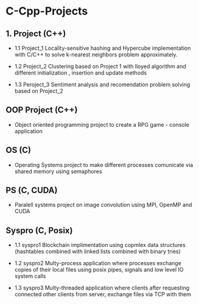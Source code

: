 # C-Cpp-Projects

## 1. Project (C++)
* 1.1 Project_1
    Locality-sensitive hashing and Hypercube implementation with C/C++ to solve k-nearest neighbors problem approximately. 

* 1.2 Project_2
    Clustering based on Project 1 with lloyed algorithm  and different initialization , insertion and update methods

* 1.3 Peroject_3
    Sentiment analysis and recomendation problem solving based on Project_2

## OOP Project (C++)
*    Object oriented programming project to create a RPG game - console application

## OS (C)
*    Operating Systems project to make different processes comunicate via shared memory using semaphores

## PS (C, CUDA)
*    Paralell systems project on image convolution using MPI, OpenMP and CUDA

## Syspro (C, Posix)
* 1.1 syspro1
    Blockchain implimentation using copmlex data structures (hashtables combined with linked lists combined with binary tries) 

* 1.2 syspro2
    Multy-process application where processes exchange copies of their local files using posix pipes, signals and low level IO system calls

* 1.3 syspro3
    Multy-threaded application where clients after requesting connected other clients from server, exchange files via TCP with them